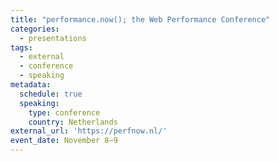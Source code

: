 ```yaml
---
title: "performance.now(); the Web Performance Conference"
categories:
  - presentations
tags:
  - external
  - conference
  - speaking
metadata:
  schedule: true
  speaking:
    type: conference
    country: Netherlands
external_url: 'https://perfnow.nl/'
event_date: November 8–9
---
```

